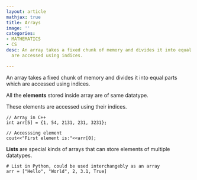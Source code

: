 ```yaml
---
layout: article
mathjax: true
title: Arrays
image: ''
categories:
- MATHEMATICS
- CS
desc: An array takes a fixed chunk of memory and divides it into equal parts which
  are accessed using indices.

---
```

An array takes a fixed chunk of memory and divides it into equal parts which are accessed using indices. 

All the **elements** stored inside array are of same datatype.

These elements are accessed  using their indices.

    // Array in C++
    int arr[5] = {1, 54, 2131, 231, 3231};
    
    // Accesssing element
    cout<<"First element is:"<<arr[0];

**Lists** are special kinds of arrays that can store elements of multiple datatypes.

    # List in Python, could be used interchangebly as an array
    arr = ["Hello", "World", 2, 3.1, True]
    